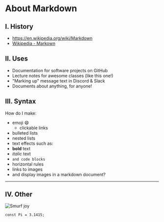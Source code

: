 # About Markdown

## I. History
- https://en.wikipedia.org/wiki/Markdown
- [Wikipedia - Markown](https://en.wikipedia.org/wiki/Markdown)

## II. **Uses**
- Documentation for software projects on GitHub
- Lecture notes for awesome classes (like this one!)
- "Marking up" message text in Discord & Slack
- Documents about anything, for anyone!

## III. Syntax
How do I make:
- emoji :smile:
  - clickable links
- bulleted lists
- nested lists
- text effects such as:
- **bold** text
- *italic* text
- `and code blocks`
- horizontal rules
- links to images
- and display images in a markdown document?
---

## IV. Other
![Smurf](https://vignette.wikia.nocookie.net/smurfs/images/0/0d/Dopey4.JPG/revision/latest/scale-to-width-down/240?cb=20180929070848)
joy

 ```
 const Pi = 3.1415;
 ```
